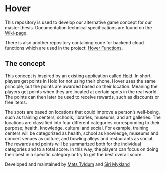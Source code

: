 # Hover

This repository is used to develop our alternative game concept for our master thesis. Documentation technical specifications are found on the [Wiki-page](https://github.com/maattss/hover/wiki).

There is also another repository containing code for backend cloud functions which are used in the project: [Hover Functions](https://github.com/maattss/hover-functions).

## The concept

This concept is inspired by an existing application called [Hold](https://www.hold.app/). In short, players get points in Hold for not using their phone. Hover uses the same principle, but the points are awarded based on their location. Meaning the players get points when they are located at certain spots in the real world. The points can then later be used to receive rewards, such as discounts or free items.

The spots are based on locations that could improve a person’s well-being, such as training centers, schools, libraries, museums, and art galleries. The locations are classified into four different categories corresponding to their purpose; health, knowledge, cultural and social. For example, training centers will be categorized as health, school as knowledge, museums and concert venues as culture, and bowling alleys and restaurants as social. The rewards and points will be summarized both for the individual categories and to a total score. In this way, the players can focus on doing their best in a specific category or try to get the best overall score.

Developed and maintained by [Mats Tyldum](https://github.com/maattss) and [Siri Mykland](https://github.com/sirimykland)
